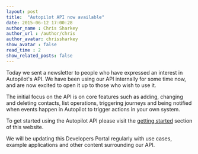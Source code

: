 ```yaml
---
layout: post
title:  "Autopilot API now available"
date: 2015-06-12 17:00:28
author_name : Chris Sharkey
author_url : /author/chris
author_avatar: chrissharkey
show_avatar : false
read_time : 2
show_related_posts: false
---
```


Today we sent a newsletter to people who have expressed an interest in Autopilot's API. We have been using our API internally for some time now, and are now excited to open it up to those who wish to use it.


The initial focus on the API is on core features such as adding, changing and deleting contacts, list operations, triggering journeys and being notified when events happen in Autopilot to trigger actions in your own system.


To get started using the Autopilot API please visit the [getting started](/getting-started) section of this website.


We will be updating this Developers Portal regularly with use cases, example applications and other content surrounding our API.
